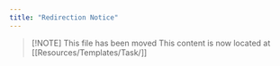 ```yaml
---
title: "Redirection Notice"
---
```


> [!NOTE] This file has been moved
> This content is now located at [[Resources/Templates/Task/]]

